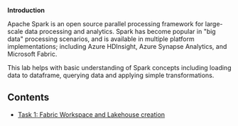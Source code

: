 **Introduction**

Apache Spark is an open source parallel processing framework for large-scale data processing and analytics. Spark has become popular in "big data" processing scenarios, and is available in multiple platform implementations; including Azure HDInsight, Azure Synapse Analytics, and Microsoft Fabric.

This lab helps with basic understanding of Spark concepts including loading data to dataframe, querying data and applying simple transformations. 

## Contents

  -  [Task 1: Fabric Workspace and Lakehouse creation](Task1-Fabric-Workspace-and-Lakehouse-creation.md)
